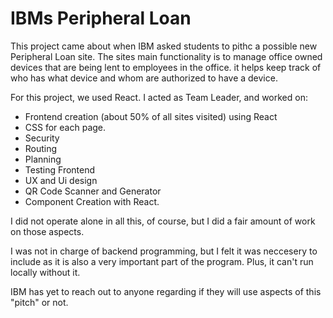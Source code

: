 # IBMs Peripheral Loan

This project came about when IBM asked students to pithc a possible new Peripheral Loan site. The sites main functionality is to manage office owned devices that are
being lent to employees in the office. it helps keep track of who has what device and whom are authorized to have a device. 

For this project, we used React. I acted as Team Leader, and worked on:
  - Frontend creation (about 50% of all sites visited) using React
  - CSS for each page.
  - Security
  - Routing
  - Planning
  - Testing Frontend
  - UX and Ui design
  - QR Code Scanner and Generator
  - Component Creation with React.

I did not operate alone in all this, of course, but I did a fair amount of work on those aspects. 

I was not in charge of backend programming, but I felt it was neccesery to include as it is also a very important part of the program. Plus, it can't run locally without
it. 

IBM has yet to reach out to anyone regarding if they will use aspects of this "pitch" or not. 
